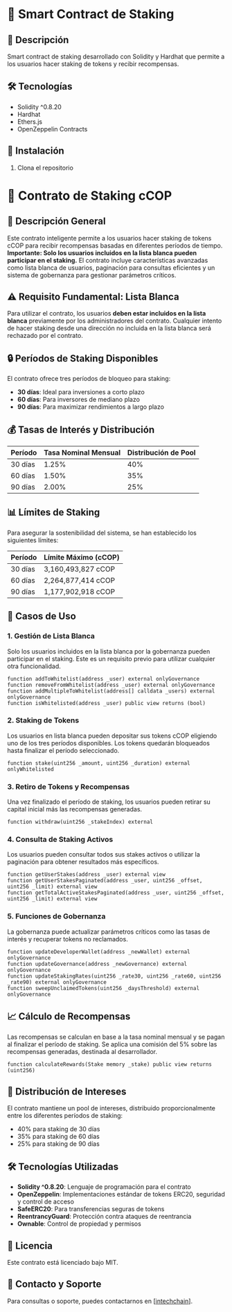 # 🔗 Smart Contract de Staking

## 📝 Descripción
Smart contract de staking desarrollado con Solidity y Hardhat que permite a los usuarios hacer staking de tokens y recibir recompensas.

## 🛠 Tecnologías
- Solidity ^0.8.20
- Hardhat
- Ethers.js
- OpenZeppelin Contracts

## 🚀 Instalación

1. Clona el repositorio

# 📘 Contrato de Staking cCOP

## 📌 Descripción General

Este contrato inteligente permite a los usuarios hacer staking de tokens cCOP para recibir recompensas basadas en diferentes períodos de tiempo. **Importante: Solo los usuarios incluidos en la lista blanca pueden participar en el staking.** El contrato incluye características avanzadas como lista blanca de usuarios, paginación para consultas eficientes y un sistema de gobernanza para gestionar parámetros críticos.

## ⚠️ Requisito Fundamental: Lista Blanca

Para utilizar el contrato, los usuarios **deben estar incluidos en la lista blanca** previamente por los administradores del contrato. Cualquier intento de hacer staking desde una dirección no incluida en la lista blanca será rechazado por el contrato.

## 🔒 Períodos de Staking Disponibles

El contrato ofrece tres períodos de bloqueo para staking:

- **30 días**: Ideal para inversiones a corto plazo
- **60 días**: Para inversores de mediano plazo
- **90 días**: Para maximizar rendimientos a largo plazo

## 💰 Tasas de Interés y Distribución

| Período | Tasa Nominal Mensual | Distribución de Pool |
|---------|----------------------|----------------------|
| 30 días | 1.25%                | 40%                  |
| 60 días | 1.50%                | 35%                  |
| 90 días | 2.00%                | 25%                  |

## 📊 Límites de Staking 

Para asegurar la sostenibilidad del sistema, se han establecido los siguientes límites:

| Período | Límite Máximo (cCOP)  |
|---------|------------------------|
| 30 días | 3,160,493,827 cCOP     |
| 60 días | 2,264,877,414 cCOP     |
| 90 días | 1,177,902,918 cCOP     |

## 🔄 Casos de Uso

### 1. Gestión de Lista Blanca
Solo los usuarios incluidos en la lista blanca por la gobernanza pueden participar en el staking. Este es un requisito previo para utilizar cualquier otra funcionalidad.

```solidity
function addToWhitelist(address _user) external onlyGovernance
function removeFromWhitelist(address _user) external onlyGovernance
function addMultipleToWhitelist(address[] calldata _users) external onlyGovernance
function isWhitelisted(address _user) public view returns (bool)
```

### 2. Staking de Tokens
Los usuarios en lista blanca pueden depositar sus tokens cCOP eligiendo uno de los tres períodos disponibles. Los tokens quedarán bloqueados hasta finalizar el período seleccionado.

```solidity
function stake(uint256 _amount, uint256 _duration) external onlyWhitelisted
```

### 3. Retiro de Tokens y Recompensas
Una vez finalizado el período de staking, los usuarios pueden retirar su capital inicial más las recompensas generadas.

```solidity
function withdraw(uint256 _stakeIndex) external
```

### 4. Consulta de Staking Activos
Los usuarios pueden consultar todos sus stakes activos o utilizar la paginación para obtener resultados más específicos.

```solidity
function getUserStakes(address _user) external view
function getUserStakesPaginated(address _user, uint256 _offset, uint256 _limit) external view
function getTotalActiveStakesPaginated(address _user, uint256 _offset, uint256 _limit) external view
```

### 5. Funciones de Gobernanza
La gobernanza puede actualizar parámetros críticos como las tasas de interés y recuperar tokens no reclamados.

```solidity
function updateDeveloperWallet(address _newWallet) external onlyGovernance
function updateGovernance(address _newGovernance) external onlyGovernance
function updateStakingRates(uint256 _rate30, uint256 _rate60, uint256 _rate90) external onlyGovernance
function sweepUnclaimedTokens(uint256 _daysThreshold) external onlyGovernance
```

## 📈 Cálculo de Recompensas

Las recompensas se calculan en base a la tasa nominal mensual y se pagan al finalizar el período de staking. Se aplica una comisión del 5% sobre las recompensas generadas, destinada al desarrollador.

```solidity
function calculateRewards(Stake memory _stake) public view returns (uint256)
```

## 🔐 Distribución de Intereses

El contrato mantiene un pool de intereses, distribuido proporcionalmente entre los diferentes períodos de staking:
- 40% para staking de 30 días
- 35% para staking de 60 días
- 25% para staking de 90 días

## 🛠️ Tecnologías Utilizadas

- **Solidity ^0.8.20**: Lenguaje de programación para el contrato
- **OpenZeppelin**: Implementaciones estándar de tokens ERC20, seguridad y control de acceso
- **SafeERC20**: Para transferencias seguras de tokens
- **ReentrancyGuard**: Protección contra ataques de reentrancia
- **Ownable**: Control de propiedad y permisos

## 📄 Licencia

Este contrato está licenciado bajo MIT.

## 📂 Contacto y Soporte

Para consultas o soporte, puedes contactarnos en [[intechchain](https://intechchain.com/)].

